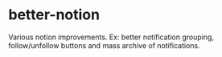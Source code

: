 # better-notion
Various notion improvements. Ex: better notification grouping, follow/unfollow buttons and mass archive of notifications.
